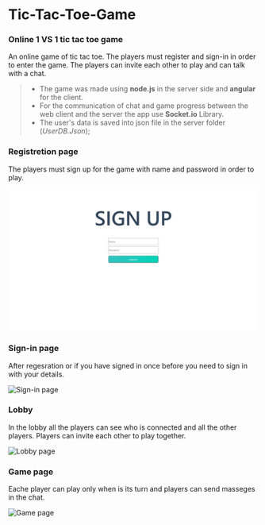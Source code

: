 # Tic-Tac-Toe-Game

### Online 1 VS 1 tic tac toe game 


An online game of tic tac toe.  The players must register and sign-in in order to enter the game.  The players can invite each other to play and can talk with a chat.


> - The game was made using __node.js__ in the server side and __angular__ for the client.  
> - For the communication of chat and game progress between the web client and the server the app use __Socket.io__ Library. 
> - The user's data is saved into json file in the server folder (*UserDB.Json*);


### Registretion page 

The players must sign up for the game with name and password in order to play.

![Registretion page ](client/Tic-Tac-Toe/src/assets/game-photos/sign-up-page.jpeg?raw=true "sign-up-page")

### Sign-in page

After regesration or if you have signed in once before you need to sign in with your details.

![Sign-in page ](/assets/game-photos/sign-in-page.jpeg "sign-in-page")

### Lobby

In the lobby all the players can see who is connected and all the other players.
Players can invite each other to play together.

![Lobby page ](/assets/game-photos/lobby-page.jpeg "lobby-page")

### Game page

Eache player can play only when is its turn and players can send masseges in the chat.

![Game page ](/assets/game-photos/game-page.jpeg "Game-page")


